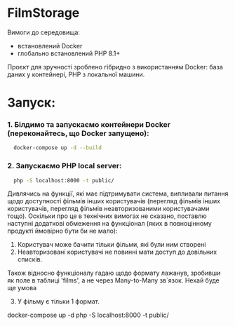 # FilmStorage
Вимоги до середовища:
 - встановлений Docker
 - глобально встановлений PHP 8.1+

Проєкт для зручності зроблено гібридно з використанням Docker: база даних у контейнері, PHP з локальної машини.


# Запуск:

### 1. Білдимо та запускаємо контейнери Docker (переконайтесь, що Docker запущено):
```bash
  docker-compose up -d --build
 ```

### 2. Запускаємо PHP local server:
```bash
  php -S localhost:8000 -t public/
 ```


Дивлячись на функції, які має підтримувати система, випливали питання щодо доступності фільмів інших користувачів 
(перегляд фільмів інших користувачів, перегляд фільмів неавторизованими користувачами тощо). Оскільки про це в технічних вимогах не сказано, 
поставлю наступні додаткові обмеження на функціонал (яких в повноцінному продукті ймовірно бути би не мало):

1. Користувач може бачити тільки фільми, які були ним створені
2. Неавторизовані користувачі не повинні мати доступ до довільних списків.

Також відносно функціоналу гадаю щодо формату лажанув, зробивши як поле в таблиці 'films', а не через Many-to-Many зв`язок. Нехай буде ще умова

3. У фільму є тільки 1 формат.

docker-compose up -d
php -S localhost:8000 -t public/



